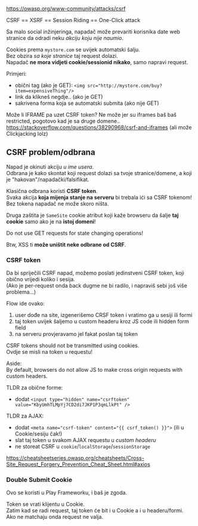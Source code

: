 
https://owasp.org/www-community/attacks/csrf

CSRF == XSRF == Session Riding == One-Click attack

Sa malo social inžinjeringa, napadač može prevariti korisnika date web stranice
da odradi neku *akciju koju nije naumio*.   

Cookies prema `mystore.com` se uvijek automatski šalju.  
Bez obzira *sa koje stranice* taj request dolazi.  
Napadač **ne mora vidjeti cookie/sessionid nikako**, samo napravi request.

Primjeri:
- obični tag (ako je GET):  `<img src="http://mystore.com/buy?item=expensiveThing"/>`
- link da klikneš negdje.. (ako je GET)
- sakrivena forma koja se automatski submita (ako nije GET)

Može li IFRAME pa uzet CSRF token? Ne može jer su iframes baš baš restricted, pogotovo kad je sa druge domene..  
https://stackoverflow.com/questions/38290968/csrf-and-iframes
(ali može Clickjacking lolz)

## CSRF problem/odbrana
Napad je okinuti akciju *u ime usera*.  
Odbrana je kako skontat koji request dolazi sa tvoje stranice/domene, a koji je "hakovan"/napadački/falsifikat.  

Klasična odbrana koristi **CSRF token**.  
Svaka akcija **koja mijenja stanje na serveru** bi trebala ići sa CSRF tokenom!  
Bez tokena napadač ne može skoro ništa.

Druga zaštita je `SameSite` cookie atribut koji kaže browseru da šalje **taj cookie** samo ako je na **istoj domeni**!

Do not use GET requests for state changing operations!

Btw, XSS ti **može uništit neke odbrane od CSRF**.

### CSRF token
Da bi spriječili CSRF napad, možemo poslati jedinstveni CSRF token, koji obično vrijedi koliko i sesija.  
(Ako je per-request onda back dugme ne bi radilo, i napraviš sebi još više problema...)

Flow ide ovako:
1. user dođe na site, izgenerišemo CRSF token i vratimo ga u sesiji ili formi
1. taj token uvijek šaljemo u custom headeru kroz JS code ili hidden form field
1. na serveru provjeravamo jel fakat poslan taj token

CSRF tokens should not be transmitted using cookies.  
Ovdje se misli na token u requestu!

Aside:  
By default, browsers do not allow JS to make cross origin requests with custom headers.

TLDR za obične forme:
- dodat `<input type="hidden" name="csrftoken" value="KbyUmhTLMpYj7CD2di7JKP1P3qmLlkPt" />`

TLDR za AJAX:
- dodat `<meta name="csrf-token" content="{{ csrf_token() }}">` (ili u Cookie/sesiju čak!)
- slat taj token u svakom AJAX requestu u *custom headeru*
- ne storeat CSRF u `cookie`/`localStorage`/`sessionStorage`

https://cheatsheetseries.owasp.org/cheatsheets/Cross-Site_Request_Forgery_Prevention_Cheat_Sheet.html#axios


### Double Submit Cookie

Ovo se koristi u Play Frameworku, i baš je zgoda.

Token se vrati klijentu u Cookie.  
Zatim kad se radi request, taj token će bit i u Cookie a i u headeru/formi.  
Ako ne matchaju onda request ne valja.






